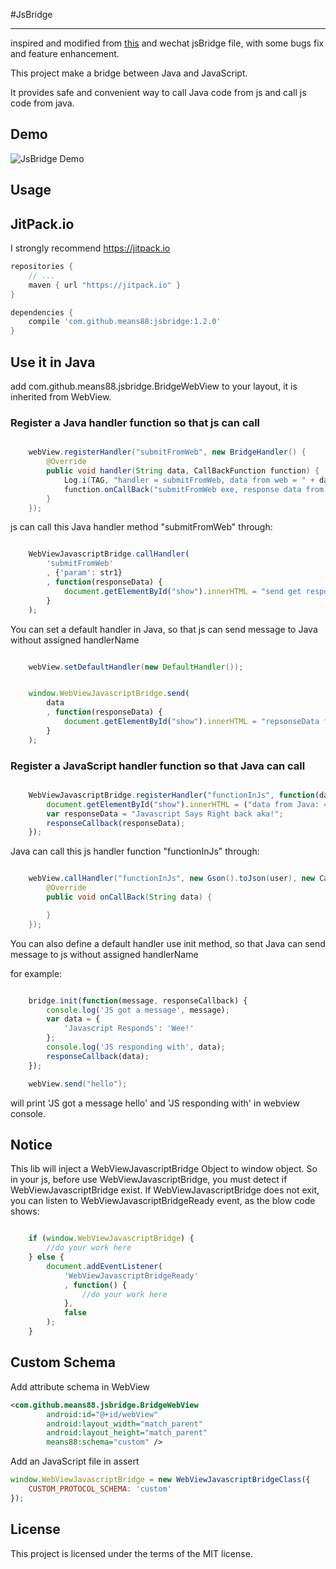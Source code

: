 #JsBridge

-----

inspired and modified from [this](https://github.com/jacin1/JsBridge) and wechat jsBridge file, with some bugs fix and feature enhancement.

This project make a bridge between Java and JavaScript.

It provides safe and convenient way to call Java code from js and call js code from java.

## Demo
![JsBridge Demo](https://raw.githubusercontent.com/lzyzsd/JsBridge/master/JsBridge.gif)

## Usage

## JitPack.io

I strongly recommend https://jitpack.io

```groovy
repositories {
    // ...
    maven { url "https://jitpack.io" }
}

dependencies {
    compile 'com.github.means88:jsbridge:1.2.0'
}
```

## Use it in Java

add com.github.means88.jsbridge.BridgeWebView to your layout, it is inherited from WebView.

### Register a Java handler function so that js can call

```java

    webView.registerHandler("submitFromWeb", new BridgeHandler() {
        @Override
        public void handler(String data, CallBackFunction function) {
            Log.i(TAG, "handler = submitFromWeb, data from web = " + data);
            function.onCallBack("submitFromWeb exe, response data from Java");
        }
    });

```

js can call this Java handler method "submitFromWeb" through:

```javascript

    WebViewJavascriptBridge.callHandler(
        'submitFromWeb'
        , {'param': str1}
        , function(responseData) {
            document.getElementById("show").innerHTML = "send get responseData from java, data = " + responseData
        }
    );

```

You can set a default handler in Java, so that js can send message to Java without assigned handlerName

```java

    webView.setDefaultHandler(new DefaultHandler());

```

```javascript

    window.WebViewJavascriptBridge.send(
        data
        , function(responseData) {
            document.getElementById("show").innerHTML = "repsonseData from java, data = " + responseData
        }
    );

```

### Register a JavaScript handler function so that Java can call

```javascript

    WebViewJavascriptBridge.registerHandler("functionInJs", function(data, responseCallback) {
        document.getElementById("show").innerHTML = ("data from Java: = " + data);
        var responseData = "Javascript Says Right back aka!";
        responseCallback(responseData);
    });

```

Java can call this js handler function "functionInJs" through:

```java

    webView.callHandler("functionInJs", new Gson().toJson(user), new CallBackFunction() {
        @Override
        public void onCallBack(String data) {

        }
    });

```
You can also define a default handler use init method, so that Java can send message to js without assigned handlerName

for example:

```javascript

    bridge.init(function(message, responseCallback) {
        console.log('JS got a message', message);
        var data = {
            'Javascript Responds': 'Wee!'
        };
        console.log('JS responding with', data);
        responseCallback(data);
    });

```

```java
    webView.send("hello");
```

will print 'JS got a message hello' and 'JS responding with' in webview console.

## Notice

This lib will inject a WebViewJavascriptBridge Object to window object.
So in your js, before use WebViewJavascriptBridge, you must detect if WebViewJavascriptBridge exist.
If WebViewJavascriptBridge does not exit, you can listen to WebViewJavascriptBridgeReady event, as the blow code shows:

```javascript

    if (window.WebViewJavascriptBridge) {
        //do your work here
    } else {
        document.addEventListener(
            'WebViewJavascriptBridgeReady'
            , function() {
                //do your work here
            },
            false
        );
    }

```

## Custom Schema

Add attribute schema in WebView
```xml
<com.github.means88.jsbridge.BridgeWebView
        android:id="@+id/webView"
        android:layout_width="match_parent"
        android:layout_height="match_parent"
        means88:schema="custom" />
```

Add an JavaScript file in assert
```js
window.WebViewJavascriptBridge = new WebViewJavascriptBridgeClass({
    CUSTOM_PROTOCOL_SCHEMA: 'custom'
});
```

## License

This project is licensed under the terms of the MIT license.
